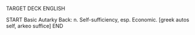 TARGET DECK
ENGLISH

START
Basic
Autarky
Back: n. Self-sufficiency, esp. Economic. [greek autos self, arkeo suffice]
END
